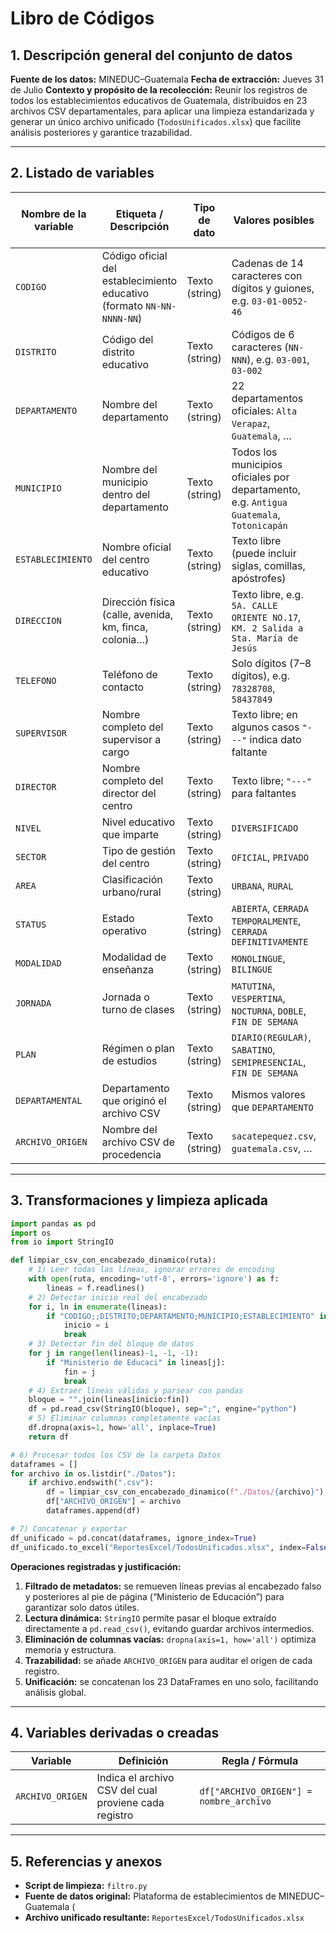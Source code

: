 # Libro de Códigos

## 1. Descripción general del conjunto de datos

**Fuente de los datos:** MINEDUC–Guatemala
**Fecha de extracción:** Jueves 31 de Julio
**Contexto y propósito de la recolección:**
Reunir los registros de todos los establecimientos educativos de Guatemala, distribuidos en 23 archivos CSV departamentales, para aplicar una limpieza estandarizada y generar un único archivo unificado (`TodosUnificados.xlsx`) que facilite análisis posteriores y garantice trazabilidad.

---

## 2. Listado de variables

| Nombre de la variable | Etiqueta / Descripción                                                 | Tipo de dato   | Valores posibles                                                                         | Códigos de valores faltantes |
| --------------------- | ---------------------------------------------------------------------- | -------------- | ---------------------------------------------------------------------------------------- | ---------------------------- |
| `CODIGO`              | Código oficial del establecimiento educativo (formato `NN-NN-NNNN-NN`) | Texto (string) | Cadenas de 14 caracteres con dígitos y guiones, e.g. `03-01-0052-46`                     | `NaN`                        |
| `DISTRITO`            | Código del distrito educativo                                          | Texto (string) | Códigos de 6 caracteres (`NN-NNN`), e.g. `03-001`, `03-002`                              | `NaN`                        |
| `DEPARTAMENTO`        | Nombre del departamento                                                | Texto (string) | 22 departamentos oficiales: `Alta Verapaz`, `Guatemala`, …                               | `NaN`                        |
| `MUNICIPIO`           | Nombre del municipio dentro del departamento                           | Texto (string) | Todos los municipios oficiales por departamento, e.g. `Antigua Guatemala`, `Totonicapán` | `NaN`                        |
| `ESTABLECIMIENTO`     | Nombre oficial del centro educativo                                    | Texto (string) | Texto libre (puede incluir siglas, comillas, apóstrofes)                                 | `NaN`                        |
| `DIRECCION`           | Dirección física (calle, avenida, km, finca, colonia…)                 | Texto (string) | Texto libre, e.g. `5A. CALLE ORIENTE NO.17`, `KM. 2 Salida a Sta. María de Jesús`        | `NaN`                        |
| `TELEFONO`            | Teléfono de contacto                                                   | Texto (string) | Solo dígitos (7–8 dígitos), e.g. `78328708`, `58437849`                                  | `NaN`                        |
| `SUPERVISOR`          | Nombre completo del supervisor a cargo                                 | Texto (string) | Texto libre; en algunos casos `"---"` indica dato faltante                               | `NaN`, `"---"`               |
| `DIRECTOR`            | Nombre completo del director del centro                                | Texto (string) | Texto libre; `"---"` para faltantes                                                      | `NaN`, `"---"`               |
| `NIVEL`               | Nivel educativo que imparte                                            | Texto (string) | `DIVERSIFICADO`                                                                          | `NaN`                        |
| `SECTOR`              | Tipo de gestión del centro                                             | Texto (string) | `OFICIAL`, `PRIVADO`                                                                     | `NaN`                        |
| `AREA`                | Clasificación urbano/rural                                             | Texto (string) | `URBANA`, `RURAL`                                                                        | `NaN`                        |
| `STATUS`              | Estado operativo                                                       | Texto (string) | `ABIERTA`, `CERRADA TEMPORALMENTE`, `CERRADA DEFINITIVAMENTE`                            | `NaN`                        |
| `MODALIDAD`           | Modalidad de enseñanza                                                 | Texto (string) | `MONOLINGUE`, `BILINGUE`                                                                 | `NaN`                        |
| `JORNADA`             | Jornada o turno de clases                                              | Texto (string) | `MATUTINA`, `VESPERTINA`, `NOCTURNA`, `DOBLE`, `FIN DE SEMANA`                           | `NaN`                        |
| `PLAN`                | Régimen o plan de estudios                                             | Texto (string) | `DIARIO(REGULAR)`, `SABATINO`, `SEMIPRESENCIAL`, `FIN DE SEMANA`                         | `NaN`                        |
| `DEPARTAMENTAL`       | Departamento que originó el archivo CSV                                | Texto (string) | Mismos valores que `DEPARTAMENTO`                                                        | `NaN`                        |
| `ARCHIVO_ORIGEN`      | Nombre del archivo CSV de procedencia                                  | Texto (string) | `sacatepequez.csv`, `guatemala.csv`, …                                                   | `NaN`                        |

---

## 3. Transformaciones y limpieza aplicada

```python
import pandas as pd
import os
from io import StringIO

def limpiar_csv_con_encabezado_dinamico(ruta):
    # 1) Leer todas las líneas, ignorar errores de encoding
    with open(ruta, encoding='utf-8', errors='ignore') as f:
        lineas = f.readlines()
    # 2) Detectar inicio real del encabezado
    for i, ln in enumerate(lineas):
        if "CODIGO;;DISTRITO;DEPARTAMENTO;MUNICIPIO;ESTABLECIMIENTO" in ln:
            inicio = i
            break
    # 3) Detectar fin del bloque de datos
    for j in range(len(lineas)-1, -1, -1):
        if "Ministerio de Educaci" in lineas[j]:
            fin = j
            break
    # 4) Extraer líneas válidas y parsear con pandas
    bloque = "".join(lineas[inicio:fin])
    df = pd.read_csv(StringIO(bloque), sep=";", engine="python")
    # 5) Eliminar columnas completamente vacías
    df.dropna(axis=1, how='all', inplace=True)
    return df

# 6) Procesar todos los CSV de la carpeta Datos
dataframes = []
for archivo in os.listdir("./Datos"):
    if archivo.endswith(".csv"):
        df = limpiar_csv_con_encabezado_dinamico(f"./Datos/{archivo}")
        df["ARCHIVO_ORIGEN"] = archivo
        dataframes.append(df)

# 7) Concatenar y exportar
df_unificado = pd.concat(dataframes, ignore_index=True)
df_unificado.to_excel("ReportesExcel/TodosUnificados.xlsx", index=False)
```

**Operaciones registradas y justificación:**

1. **Filtrado de metadatos:** se remueven líneas previas al encabezado falso y posteriores al pie de página (“Ministerio de Educación”) para garantizar solo datos útiles.
2. **Lectura dinámica:** `StringIO` permite pasar el bloque extraído directamente a `pd.read_csv()`, evitando guardar archivos intermedios.
3. **Eliminación de columnas vacías:** `dropna(axis=1, how='all')` optimiza memoria y estructura.
4. **Trazabilidad:** se añade `ARCHIVO_ORIGEN` para auditar el origen de cada registro.
5. **Unificación:** se concatenan los 23 DataFrames en uno solo, facilitando análisis global.

---

## 4. Variables derivadas o creadas

| Variable         | Definición                                            | Regla / Fórmula                         |
| ---------------- | ----------------------------------------------------- | --------------------------------------- |
| `ARCHIVO_ORIGEN` | Indica el archivo CSV del cual proviene cada registro | `df["ARCHIVO_ORIGEN"] = nombre_archivo` |

---

## 5. Referencias y anexos

* **Script de limpieza:** `filtro.py`
* **Fuente de datos original:** Plataforma de establecimientos de MINEDUC–Guatemala (
* **Archivo unificado resultante:** `ReportesExcel/TodosUnificados.xlsx`
